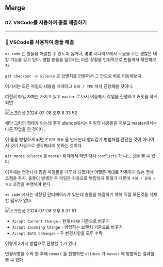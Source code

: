 ## Merge

### 07. VSCode를 사용하여 충돌 해결하기

---

### 📌 VSCode를 사용하여 충돌 해결

`vs code` 는 충돌을 해결할 수 있도록 돕거나, 몇몇 시나리오에서 도움을 주는 괜찮은 내장 기능을 갖고 있다. 병합 충돌을 일으키는 다른 상황을 인위적으로 만들어서 확인해보자.

`git checkout -b silence` 로 브랜치를 만들어서 그 안으로 바로 이동해보자.

여기서는 모든 파일의 내용을 삭제하고 `등록 / 커밋` 까지 진행해볼 것이다.

여전히 파일 자체는 가지고 있고 `master` 로 다시 이동해서 작업을 진행하고 커밋을 하게 되면

![스크린샷 2024-07-08 오후 8 33 52](https://github.com/chromeheartz/TIL/assets/95161113/35eb357d-ab34-4cdd-8a42-7c568b6354b9)

해당 그림의 형태가 되는데 결국 slience에서는 파일의 내용들을 지우고 master에서는 다른 작업을 한 것이다.

이 둘을 병합하게 되면 `인위적 충돌` 을 만드는데 빨리감기 병합처럼 간단한 것이 아니여서 깃이 자동으로 생각해내지 못하는 것이다.

`git merge silence` 를 `master` 위치에서 하면 다시 `conflicts` 가 나는 것을 볼 수 있다.

이후에는 엄청나게 많은 파일들을 다루게 되겠지만 어쨌든 제대로 작동하지 않는 점에 초점을 두자.
충돌이 발생한 두 파일은 자동으로 병합되지 못했기 때문에 `수정 / 등록 / 커밋` 과정을 수행해야 한다.

`vs code` 에서는 내장된 인터페이스가 있는데 충돌을 해결하기 위해 직접 모든것을 삭제할 필요가 없다.

![스크린샷 2024-07-08 오후 8 37 51](https://github.com/chromeheartz/TIL/assets/95161113/8faf32e8-e7b9-44a2-8c96-e29a54beec6f)

- `Accept Current Change` - 현재 `HEAD` 기준으로 바꾸기
- `Accept Incoming Change` - 병합하는 브랜치 기준으로 바꾸기
- `Accept Both Cahanges` - 두 변경사항을 모두 수락

이렇게 3가지 방법으로 진행할 수가 있다.

변경사항을 수락 한 후에 `commit` 을 진행하면 `slidece` 가 `master` 에 병합되는 결과를 볼 수 있다.
